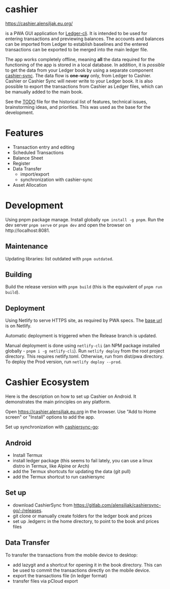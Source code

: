 # cashier

https://cashier.alensiljak.eu.org/

is a PWA GUI application for [Ledger-cli](https://ledger-cli.org). It is intended to be used for entering transactions and previewing balances. The accounts and balances can be imported from Ledger to establish baselines and the entered transactions can be exported to be merged into the main ledger file.

The app works completely offline, meaning **all** the data required for the functioning of the app is stored in a local database. In addition, it is *possible* to get the data from your Ledger book by using a separate component [cashier-sync](https://gitlab.com/alensiljak/cashiersync). The data flow is **one-way** only, from Ledger to Cashier. Cashier or Cashier Sync will never write to your Ledger book.
It is also possible to export the transactions from Cashier as Ledger files, which can be manually added to the main book.

See the [TODO](TODO) file for the historical list of features, technical issues, brainstorming ideas, and priorities. This was used as the base for the development.

# Features

- Transaction entry and editing
- Scheduled Transactions
- Balance Sheet
- Register
- Data Transfer
  - import/export
  - synchronization with cashier-sync
- Asset Allocation

# Development

Using pnpm package manage. Install globally `npm install -g pnpm`.
Run the dev server `pnpm serve` or `pnpm dev` and open the browser on http://localhost:8081.

## Maintenance

Updating libraries: list outdated with `pnpm outdated`.

## Building

Build the release version with `pnpm build` (this is the equivalent of `pnpm run build`).

## Deployment

Using Netlify to serve HTTPS site, as required by PWA specs. The [base url](https://cashier-pwa.netlify.com/) is on Netlify.

Automatic deployment is triggered when the Release branch is updated.

Manual deployment is done using `netlify-cli` (an NPM package installed globally - `pnpm i -g netlify-cli`).
Run `netlify deploy` from the root project directory. This requires netlify.toml. Otherwise, run from dist/pwa directory.
To deploy the Prod version, run `netlify deploy --prod`.

# Cashier Ecosystem

Here is the description on how to set up Cashier on Android. It demonstrates the main principles on any platform.

Open https://cashier.alensiljak.eu.org in the browser. Use "Add to Home screen" or "Install" options to add the app.

Set up synchronization with [cashiersync-go](https://gitlab.com/alensiljak/cashiersync-go):

## Android

- Install Termux
- install ledger package (this seems to fail lately, you can use a linux distro in Termux, like Alpine or Arch)
- add the Termux shortcuts for updating the data (git pull)
- add the Termux shortcut to run cashiersync

## Set up

- download CashierSync from https://gitlab.com/alensiljak/cashiersync-go/-/releases.
- git clone or manually create folders for the ledger book and prices
- set up .ledgerrc in the home directory, to point to the book and prices files

## Data Transfer

To transfer the transactions from the mobile device to desktop:

- add lazygit and a shortcut for opening it in the book directory. This can be used to commit the transactions directly on the mobile device.
- export the transactions file (in ledger format)
- transfer files via pCloud export

